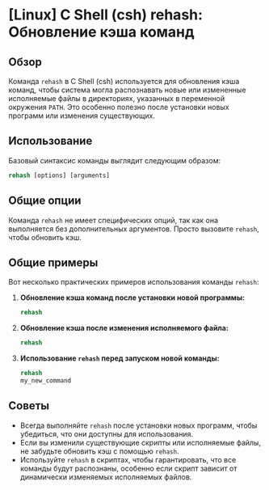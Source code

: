 # [Linux] C Shell (csh) rehash: Обновление кэша команд

## Обзор
Команда `rehash` в C Shell (csh) используется для обновления кэша команд, чтобы система могла распознавать новые или измененные исполняемые файлы в директориях, указанных в переменной окружения `PATH`. Это особенно полезно после установки новых программ или изменения существующих.

## Использование
Базовый синтаксис команды выглядит следующим образом:

```csh
rehash [options] [arguments]
```

## Общие опции
Команда `rehash` не имеет специфических опций, так как она выполняется без дополнительных аргументов. Просто вызовите `rehash`, чтобы обновить кэш.

## Общие примеры
Вот несколько практических примеров использования команды `rehash`:

1. **Обновление кэша команд после установки новой программы:**
   ```csh
   rehash
   ```

2. **Обновление кэша после изменения исполняемого файла:**
   ```csh
   rehash
   ```

3. **Использование `rehash` перед запуском новой команды:**
   ```csh
   rehash
   my_new_command
   ```

## Советы
- Всегда выполняйте `rehash` после установки новых программ, чтобы убедиться, что они доступны для использования.
- Если вы изменили существующие скрипты или исполняемые файлы, не забудьте обновить кэш с помощью `rehash`.
- Используйте `rehash` в скриптах, чтобы гарантировать, что все команды будут распознаны, особенно если скрипт зависит от динамически изменяемых исполняемых файлов.